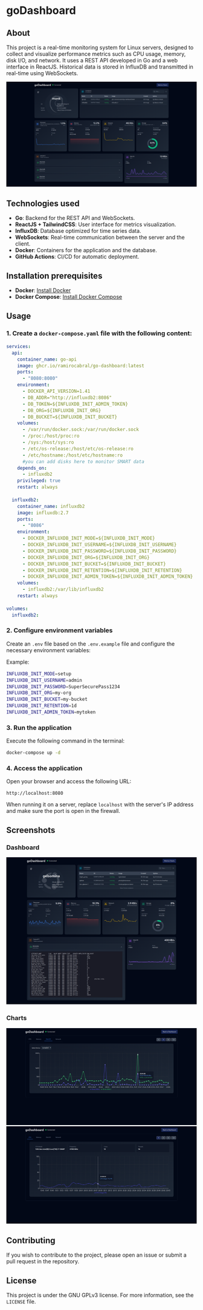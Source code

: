 # goDashboard

## About
This project is a real-time monitoring system for Linux servers, designed to collect and visualize performance metrics such as CPU usage, memory, disk I/O, and network. It uses a REST API developed in Go and a web interface in ReactJS. Historical data is stored in InfluxDB and transmitted in real-time using WebSockets.

![Dashboard](./assets/monk-home.png)

## Technologies used

- **Go**: Backend for the REST API and WebSockets.
- **ReactJS + TailwindCSS**: User interface for metrics visualization.
- **InfluxDB**: Database optimized for time series data.
- **WebSockets**: Real-time communication between the server and the client.
- **Docker**: Containers for the application and the database.
- **GitHub Actions**: CI/CD for automatic deployment.

## Installation prerequisites

- **Docker**: [Install Docker](https://docs.docker.com/get-docker/)
- **Docker Compose**: [Install Docker Compose](https://docs.docker.com/compose/install/)

## Usage

### 1. Create a `docker-compose.yaml` file with the following content:

```yaml
services:
  api:
    container_name: go-api
    image: ghcr.io/ramirocabral/go-dashboard:latest
    ports:
      - "8080:8080"
    environment:
      - DOCKER_API_VERSION=1.41
      - DB_ADDR="http://influxdb2:8086"
      - DB_TOKEN=${INFLUXDB_INIT_ADMIN_TOKEN}
      - DB_ORG=${INFLUXDB_INIT_ORG}
      - DB_BUCKET=${INFLUXDB_INIT_BUCKET}
    volumes:
      - /var/run/docker.sock:/var/run/docker.sock
      - /proc:/host/proc:ro
      - /sys:/host/sys:ro
      - /etc/os-release:/host/etc/os-release:ro
      - /etc/hostname:/host/etc/hostname:ro
      #you can add disks here to monitor SMART data
    depends_on:
      - influxdb2
    privileged: true
    restart: always

  influxdb2:
    container_name: influxdb2
    image: influxdb:2.7
    ports:
      - "8086"
    environment:
      - DOCKER_INFLUXDB_INIT_MODE=${INFLUXDB_INIT_MODE}
      - DOCKER_INFLUXDB_INIT_USERNAME=${INFLUXDB_INIT_USERNAME}
      - DOCKER_INFLUXDB_INIT_PASSWORD=${INFLUXDB_INIT_PASSWORD}
      - DOCKER_INFLUXDB_INIT_ORG=${INFLUXDB_INIT_ORG}
      - DOCKER_INFLUXDB_INIT_BUCKET=${INFLUXDB_INIT_BUCKET}
      - DOCKER_INFLUXDB_INIT_RETENTION=${INFLUXDB_INIT_RETENTION}
      - DOCKER_INFLUXDB_INIT_ADMIN_TOKEN=${INFLUXDB_INIT_ADMIN_TOKEN}
    volumes:
      - influxdb2:/var/lib/influxdb2
    restart: always

volumes:
  influxdb2:
```

### 2. Configure environment variables

Create an `.env` file based on the `.env.example` file and configure the necessary environment variables:

Example:
``` bash
INFLUXDB_INIT_MODE=setup
INFLUXDB_INIT_USERNAME=admin
INFLUXDB_INIT_PASSWORD=SuperSecurePass1234
INFLUXDB_INIT_ORG=my-org
INFLUXDB_INIT_BUCKET=my-bucket
INFLUXDB_INIT_RETENTION=1d
INFLUXDB_INIT_ADMIN_TOKEN=mytoken
```

### 3. Run the application

Execute the following command in the terminal:

```bash
docker-compose up -d
```

### 4. Access the application

Open your browser and access the following URL:

```
http://localhost:8080
```
When running it on a server, replace `localhost` with the server's IP address and make sure the port is open in the firewall.
## Screenshots

### Dashboard
![Dashboard](./assets/gelsomina-home.png)

### Charts
![IoChart](./assets/vivobook-io-chart.png)
![CpuChart](./assets/vivobook-cpu-chart.png)

## Contributing

If you wish to contribute to the project, please open an issue or submit a pull request in the repository.

## License

This project is under the GNU GPLv3 license. For more information, see the `LICENSE` file.
